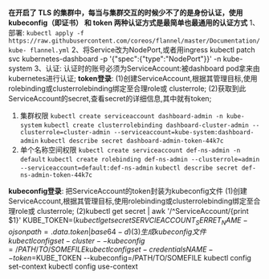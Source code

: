 **在开启了 TLS 的集群中，每当与集群交互的时候少不了的是身份认证，使用 kubeconfig（即证书） 和 token 两种认证方式是最简单也最通用的认证方式**
1、部署:
`kubectl apply -f https://raw.githubusercontent.com/coreos/flannel/master/Documentation/kube-
flannel.yml`
2、将Service改为NodePort,或者用ingress
kubectl patch svc kubernetes-dashboard -p '{"spec":{"type":"NodePort"}}' -n kube-system
3、认证:
认证时的账号必须为ServiceAccount:被dashboard pod拿来由kubernetes进行认证;
**token登录**:
(1)创建ServiceAccount,根据其管理目标,使用rolebinding或clusterrolebinding绑定至合理role或
clusterrole;
(2)获取到此ServiceAccount的secret,查看secret的详细信息,其中就有token;
1. 集群权限
`kubectl create serviceaccount dashboard-admin -n kube-system`
`kubectl create clusterrolebinding dashboard-cluster-admin --clusterrole=cluster-admin --serviceaccount=kube-system:dashboard-admin`
`kubectl describe secret dashboard-admin-token-44k7c`
2. 单个名称空间权限
`kubectl create serviceaccount def-ns-admin -n default`
`kubectl create rolebinding def-ns-admin --clusterrole=admin --serviceaccount=default:def-ns-admin`
`kubectl describe secret def-ns-admin-token-44k7c`

**kubeconfig登录**: 把ServiceAccount的token封装为kubeconfig文件
(1)创建ServiceAccount,根据其管理目标,使用rolebinding或clusterrolebinding绑定至合理role或
clusterrole;
(2)kubectl get secret | awk '/^ServiceAccount/{print $1}'
KUBE_TOKEN=$(kubectl get secret SERVCIEACCOUNT_SERRET_NAME -o jsonpath={.data.token} |
base64 -d)
(3)生成kubeconfig文件
kubectl config set-cluster --kubeconfig=/PATH/TO/SOMEFILE
kubectl config set-credentials NAME --token=$KUBE_TOKEN --kubeconfig=/PATH/TO/SOMEFILE
kubectl config set-context
kubectl config use-context



























        